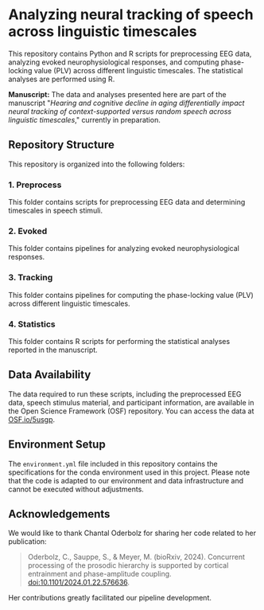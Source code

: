 # Analyzing neural tracking of speech across linguistic timescales

This repository contains Python and R scripts for preprocessing EEG data, analyzing evoked neurophysiological responses, and computing phase-locking value (PLV) across different linguistic timescales. The statistical analyses are performed using R.

**Manuscript:** The data and analyses presented here are part of the manuscript "*Hearing and cognitive decline in aging differentially impact neural tracking of context-supported versus random speech across linguistic timescales*," currently in preparation.

## Repository Structure

This repository is organized into the following folders:

### 1. Preprocess
This folder contains scripts for preprocessing EEG data and determining timescales in speech stimuli.

### 2. Evoked
This folder contains pipelines for analyzing evoked neurophysiological responses.

### 3. Tracking
This folder contains pipelines for computing the phase-locking value (PLV) across different linguistic timescales.

### 4. Statistics
This folder contains R scripts for performing the statistical analyses reported in the manuscript.

## Data Availability

The data required to run these scripts, including the preprocessed EEG data, speech stimulus material, and participant information, are available in the Open Science Framework (OSF) repository. You can access the data at [OSF.io/5usgp](https://osf.io/5usgp/).

## Environment Setup

The `environment.yml` file included in this repository contains the specifications for the conda environment used in this project. Please note that the code is adapted to our environment and data infrastructure and cannot be executed without adjustments.

## Acknowledgements

We would like to thank Chantal Oderbolz for sharing her code related to her publication:

> Oderbolz, C., Sauppe, S., & Meyer, M. (bioRxiv, 2024). Concurrent processing of the prosodic hierarchy is supported by cortical entrainment and phase-amplitude coupling. [doi:10.1101/2024.01.22.576636](https://doi.org/10.1101/2024.01.22.576636).

Her contributions greatly facilitated our pipeline development.